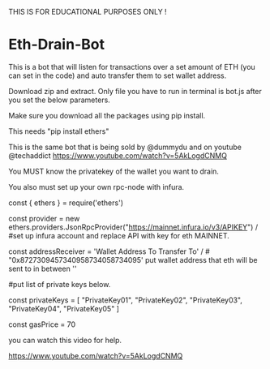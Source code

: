 THIS IS FOR EDUCATIONAL PURPOSES ONLY !

# Eth-Drain-Bot
This is a bot that will listen for transactions over a set amount of ETH (you can set in the code) and auto transfer them to set wallet address.

Download zip and extract. Only file you have to run in terminal is bot.js after you set the below parameters. 

Make sure you download all the packages using pip install. 

This needs "pip install ethers"

This is the same bot that is being sold by @dummydu and on youtube @techaddict https://www.youtube.com/watch?v=5AkLogdCNMQ

You MUST know the privatekey of the wallet you want to drain. 

You also must set up your own rpc-node with infura. 


const { ethers } = require('ethers')

const provider = new ethers.providers.JsonRpcProvider("https://mainnet.infura.io/v3/APIKEY") / #set up infura account and replace API with key for eth MAINNET. 

const addressReceiver = 'Wallet Address To Transfer To' / # "0x8727309457340958734058734095' put wallet address that eth will be sent to in between ''

#put list of private keys below. 

const privateKeys = [
  "PrivateKey01",
  "PrivateKey02",
  "PrivateKey03",
  "PrivateKey04",
  "PrivateKey05"
]

const gasPrice = 70

you can watch this video for help. 

https://www.youtube.com/watch?v=5AkLogdCNMQ


